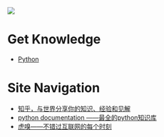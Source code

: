 
<title>ziawang 的官方网站</title>
<meta property="og:title" content="ziawang.github.io" />
<meta property="og:locale" content="en_US" />
<link rel="canonical" href="http://www.ziawang.com/" />
<meta property="og:url" content="http://www.ziawang.com/" />
<meta property="og:site_name" content="ziawang.github.io" />
<script type="application/ld+json">
{"@context":"http://schema.org","@type":"WebSite","name":"ziawang的官方网站","headline":"ziawang的官方网站","url":"http://www.ziawang.com/"}</script>

![](https://github.com/ZiaWang/ziawang.github.com/blob/master/picture/logo.jpg?raw=true)

# Get Knowledge
- [Python ](python/index.md) 

# Site Navigation
- [知乎，与世界分享你的知识、经验和见解](www.zhihu.com)
- [python documentation ——最全的python知识库](https://docs.python.org/3/index.html)
- [虎嗅——不错过互联网的每个时刻](https://www.huxiu.com/)

